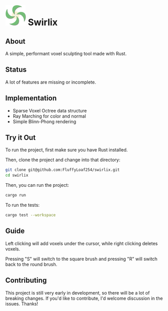 # ![Swirlix Logo](https://raw.githubusercontent.com/FluffyLoaf254/swirlix/refs/heads/main/desktop/icons/logo-32.svg) Swirlix

## About

A simple, performant voxel sculpting tool made with Rust.

## Status

A lot of features are missing or incomplete.

## Implementation

- Sparse Voxel Octree data structure
- Ray Marching for color and normal
- Simple Blinn-Phong rendering

## Try it Out

To run the project, first make sure you have Rust installed.

Then, clone the project and change into that directory:

```bash
git clone git@github.com:FluffyLoaf254/swirlix.git
cd swirlix
```

Then, you can run the project:

```bash
cargo run
```

To run the tests:

```bash
cargo test --workspace
```

## Guide

Left clicking will add voxels under the cursor, while right clicking deletes voxels.

Pressing "S" will switch to the square brush and pressing "R" will switch back to the round brush.

## Contributing

This project is still very early in development, so there will be a lot of breaking changes. If you'd like to contribute, I'd welcome discussion in the issues. Thanks!
